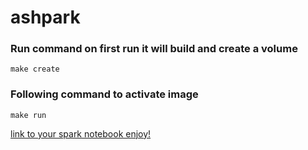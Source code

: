 # ashpark

### Run command on first run it will build and create a volume
```make create```

### Following command to activate image

```make run```


[link to your spark notebook enjoy!](http://localhost:8888)